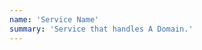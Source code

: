 ```yaml
---
name: 'Service Name'
summary: 'Service that handles A Domain.'
---
```

<Mermaid />

<NodeGraph />


